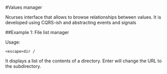 #Values manager

Ncurses interface that allows to browse relationships between values. It is developed using CQRS-ish and abstracting events and signals

##Example 1: File list manager

Usage:

    <escape>dir /

It displays a list of the contents of a directory. Enter will change the URL to the subdirectory.
